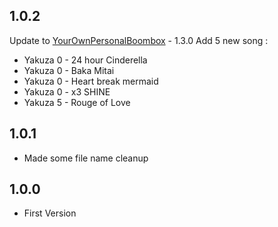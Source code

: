## 1.0.2
Update to [YourOwnPersonalBoombox](https://thunderstore.io/c/lethal-company/p/Alice/YourOwnPersonalBoombox/) - 1.3.0
Add 5 new song :
- Yakuza 0 - 24 hour Cinderella
- Yakuza 0 - Baka Mitai
- Yakuza 0 - Heart break mermaid
- Yakuza 0 - x3 SHINE
- Yakuza 5 - Rouge of Love

## 1.0.1
- Made some file name cleanup

## 1.0.0
- First Version